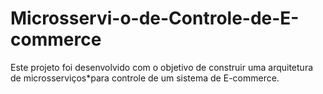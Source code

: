 # Microsservi-o-de-Controle-de-E-commerce
Este projeto foi desenvolvido com o objetivo de construir uma arquitetura de microsserviços*para controle de um sistema de E-commerce.
